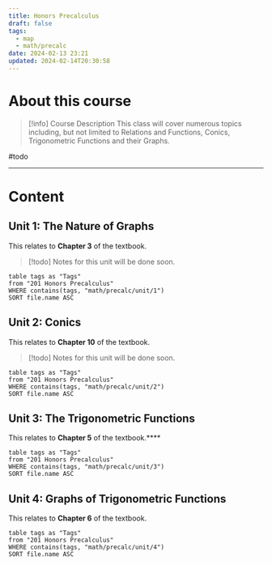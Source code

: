 ```yaml
---
title: Honors Precalculus
draft: false
tags:
  - map
  - math/precalc
date: 2024-02-13 23:21
updated: 2024-02-14T20:30:58
---
```


# About this course

> [!info] Course Description
> This class will cover numerous topics including, but not limited to Relations and Functions, Conics, Trigonometric Functions and their Graphs.

#todo 

---

# Content

## Unit 1: The Nature of Graphs

This relates to **Chapter 3** of the textbook.

> [!todo]
> Notes for this unit will be done soon.

```dataview
table tags as "Tags"
from "201 Honors Precalculus"
WHERE contains(tags, "math/precalc/unit/1")
SORT file.name ASC
```

## Unit 2: Conics

This relates to **Chapter 10** of the textbook.

> [!todo]
> Notes for this unit will be done soon.

```dataview
table tags as "Tags"
from "201 Honors Precalculus"
WHERE contains(tags, "math/precalc/unit/2")
SORT file.name ASC
```

## Unit 3: The Trigonometric Functions

This relates to **Chapter 5** of the textbook.****

```dataview
table tags as "Tags"
from "201 Honors Precalculus"
WHERE contains(tags, "math/precalc/unit/3")
SORT file.name ASC
```

## Unit 4: Graphs of Trigonometric Functions

This relates to **Chapter 6** of the textbook.

```dataview
table tags as "Tags"
from "201 Honors Precalculus"
WHERE contains(tags, "math/precalc/unit/4")
SORT file.name ASC
```
